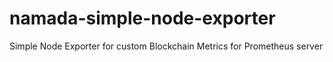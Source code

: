 # namada-simple-node-exporter
Simple Node Exporter for custom Blockchain Metrics for Prometheus server
